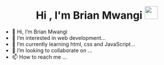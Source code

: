<h1 align="center">Hi , I'm Brian Mwangi <img src="https://media.giphy.com/media/hvRJCLFzcasrR4ia7z/giphy.gif" width="35"></h1>
<p align="center">
  <a href="https://github.com/DenverCoder1/readme-typing-svg">



  </a>
</p>



- 👋 Hi, I’m Brian Mwangi
- 👀 I’m interested in web development...
- 🌱 I’m currently learning html, css and JavaScript...
- 💞️ I’m looking to collaborate on ...
- 📫 How to reach me ...

<!---
Mwangi-Brian8/Mwangi-Brian8 is a ✨ special ✨ repository because its `README.md` (this file) appears on your GitHub profile.
You can click the Preview link to take a look at your changes.
--->
